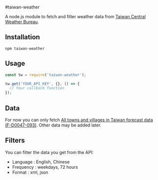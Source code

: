 #taiwan-weather

A node.js module to fetch and filter weather data from [Taiwan Central Weather Bureau](http://www.cwb.gov.tw/V7e/).

## Installation
`npm taiwan-weather`

## Usage
```javascript
const tw = require('taiwan-weather');

tw.get('YOUR_API_KEY', {}, () => {
  // Your callback function
});
```

## Data
For now you can only fetch [All towns and villages in Taiwan forecast data (F-D0047-093)](http://opendata.cwb.gov.tw/datalist).
Other data may be added later.

## Filters
You can filter the data you get from the API:
* Language : English, Chinese
* Frequency : weekdays, 72 hours
* Format : xml, json
